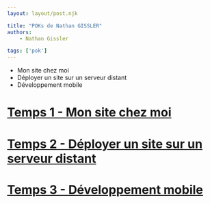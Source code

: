 ```yaml
---
layout: layout/post.njk

title: "POKs de Nathan GISSLER"
authors:
    - Nathan Gissler

tags: ['pok']
---
```


<!-- début résumé -->

- Mon site chez moi
- Déployer un site sur un serveur distant
- Développement mobile

<!-- fin résumé -->

# [Temps 1 - Mon site chez moi](../un-site-chez-moi/NG-LB)
# [Temps 2 - Déployer un site sur un serveur distant](../deployer-un-site/NG-LB)
# [Temps 3 - Développement mobile](pok-3)